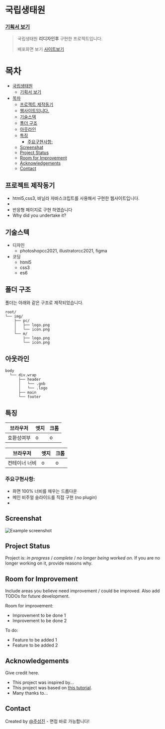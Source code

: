 
# 국립생태원
### [기획서 보기](./project1.pdf)
> 국립생태원 **리디자인후** 구현한 프로젝트입니다.
> 
> 배포화면 보기 [사이트보기](https://sungjinjoo.github.io/project1/)

# 목차<!-- not toc -->
- [국립생태원](#국립생태원)
    - [기획서 보기](#기획서-보기)
- [목차](#목차)
  - [프로젝트 제작동기](#프로젝트-제작동기)
  - [웹사이트입니다.](#웹사이트입니다)
  - [기술스텍](#기술스텍)
  - [폴더 구조](#폴더-구조)
  - [아웃라인](#아웃라인)
  - [특징](#특징)
    - [주요구현사항:](#주요구현사항)
  - [Screenshat](#screenshat)
  - [Project Status](#project-status)
  - [Room for Improvement](#room-for-improvement)
  - [Acknowledgements](#acknowledgements)
  - [Contact](#contact)

## 프로젝트 제작동기
- html5,css3, 바닐라 자바스크립트를 사용해서 구현한 
웹사이트입니다.
- 
- 반응형 페이지로 구현 하였습니다
- Why did you undertake it?
<!-- You don't have to answer all the questions - just the ones relevant to your project. -->


## 기술스텍
- 디자인
  - photoshopcc2021, illustratorcc2021, figma 
- 코딩 
  - html5
  - css3
  - es6



## 폴더 구조

폴더는 아래와 같은 구조로 제작되었습니다.

```text
root/
└── img/
    ├── pc/
    │   ├── logo.png
    │   └── icon.png
    └── m/
        ├── logo.png
        └── icon.png
```

## 아웃라인
```
body
  └── div.wrap
      ├── header
      │   └── .gnb
      │   └── .logo
      ├── main
      └── footer

```


## 특징

|브라우저|엣지|크롬 |
|---|---|---|
|호환성여부|o|o|

|브라우저|엣지|크롬 |
|---|---|---|
|컨테이너 너비|o|o|

### 주요구현사항:

- 화면 100% 너비를 채우는 드롭다운
- 메인 비주얼 슬라이드를 직접 구현 (no plugin)
- 

## Screenshat
![Example screenshot](./img/screenshot.png)
<!-- If you have screenshots you'd like to share, include them here. -->



## Project Status

Project is: _in progress_ / _complete_ / _no longer being worked on_. If you are no longer working on it, provide reasons why.


## Room for Improvement
Include areas you believe need improvement / could be improved. Also add TODOs for future development.

Room for improvement:
- Improvement to be done 1
- Improvement to be done 2

To do:
- Feature to be added 1
- Feature to be added 2


## Acknowledgements
Give credit here.
- This project was inspired by...
- This project was based on [this tutorial](https://www.example.com).
- Many thanks to...


## Contact
Created by [@주성진](https://www.gunnse2@gmail.com/) - 
면접 바로 가능합니다!


<!-- Optional -->
<!-- ## License -->
<!-- This project is open source and available under the [... License](). -->

<!-- You don't have to include all sections - just the one's relevant to your project -->

